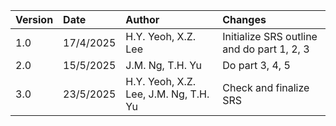 | Version | Date | Author | Changes  |
| :------------ | :------------ | :------------ | :------------ |
| 1.0 | 17/4/2025 | H.Y. Yeoh, X.Z. Lee | Initialize SRS outline and do part 1, 2, 3 |
| 2.0 | 15/5/2025 | J.M. Ng, T.H. Yu | Do part 3, 4, 5  |
| 3.0 | 23/5/2025 | H.Y. Yeoh, X.Z. Lee, J.M. Ng, T.H. Yu  | Check and finalize SRS |
